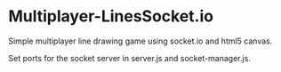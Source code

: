 # Multiplayer-LinesSocket.io
Simple multiplayer line drawing game using socket.io and html5 canvas.

Set ports for the socket server in server.js and socket-manager.js.
